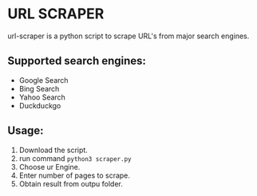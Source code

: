 # URL SCRAPER
url-scraper is a python script to scrape URL's from major search engines.

## Supported search engines:
+ Google Search
+ Bing Search
+ Yahoo Search
+ Duckduckgo

## Usage:
1. Download the script.
2. run command <code>python3 scraper.py</code>
3. Choose ur Engine.
4. Enter number of pages to scrape.
5. Obtain result from outpu folder.

